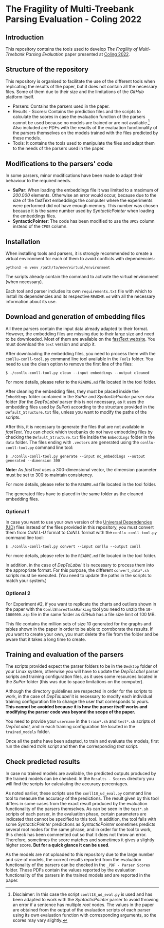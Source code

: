 # The Fragility of Multi-Treebank Parsing Evaluation - Coling 2022

## Introduction

This repository contains the tools used to develop *The Fragility of Multi-Treebank Parsing Evaluation* paper presented at [Coling 2022][1].

[1]: https://coling2022.org/

## Structure of the repository

This repository is organised to facilitate the use of the different tools when replicating the results of the paper, but it does not contain
all the necessary files. Some of them due to their size and the limitations of the *GitHub* platform itself.

- Parsers: Contains the parsers used in the paper.
- Results - Scores: Contains the prediction files and the scripts to calculate the scores in case the evaluation function of the parsers
  cannot be used because no models are trained or are not available.[^1] Also included are PDFs with the results of the evaluation 
  functionality of the parsers themselves on the models trained with the files predicted by these models.
- Tools: It contains the tools used to manipulate the files and adapt them to the needs of the parsers used in the paper.

[^1]: Disclaimer: In this case the script `conll18_ud_eval.py` is used and has been adapted to work with the *SyntacticPointer* parser to
avoid throwing an error if a sentence has multiple *root* nodes. The values in the paper are obtained from the output of the evaluation
scripts of each parser using its own evaluation function with corresponding arguments, so the scores may vary slightly.

## Modifications to the parsers' code

In some parsers, minor modifications have been made to adapt their behaviour to the required needs.

- **SuPar**: When loading the embeddings file it was limited to a maximum of *200.000* elements. Otherwise an error would occur, because due 
  to the size of the fastText embeddings the computer where the experiments were performed did not have enough memory. This number was 
  chosen because it is the same number used by *SyntacticPointer* when loading the embeddings files.
- **SyntacticPointer**: The code has been modified to use the `UPOS` column instead of the `CPOS` column.

## Installation

When installing tools and parsers, it is strongly recommended to create a virtual environment for each of them to avoid conflicts with
dependencies:

`python3 -m venv /path/to/new/virtual/environment`

The scripts already contain the command to activate the virtual environment (when necessary).

Each tool and parser includes its own `requirements.txt` file with which to install its dependencies and its respective `README.md` with all
the necessary information about its use.

## Download and generation of embedding files

All three parsers contain the input data already adapted to their format. However, the embedding files are missing due to their large size
and need to be downloaded. Most of them are available on the [fastText website][2]. You must download the `text` version and unzip it.

[2]: https://fasttext.cc/docs/en/crawl-vectors.html#models

After downloading the embedding files, you need to process them with the `conllu-conll-tool.py` command line tool available in the `Tools`
folder. You need to use the clean option to remove the first line of the files:

`$ ./conllu-conll-tool.py clean --input embeddings --output cleaned`

For more details, please refer to the `README.md` file located in the tool folder.

After cleaning the embedding files, they must be placed inside the `Embeddings` folder contained in the *SuPar* and *SyntacticPointer*
parser `data` folder (for the *DepToLabel* parser this is not necessary, as it uses the embedding files used by *SuPar*) according to the
structure provided in the `Default_Structure.txt` file, unless you want to modify the paths of the scripts.

After this, it is necessary to generate the files that are not available in *fastText*. You can check which treebanks do not have embedding
files by checking the `Default_Structure.txt` file inside the `Embeddings` folder in the `data` folder. The files ending with `.vectors` are
generated using the `conllu-conll-tool.py` command line tool:

`$ ./conllu-conll-tool.py generate --input no_embeddings --output generated --dimension 300`

**Note:** As *fastText* uses a 300-dimensional vector, the dimension parameter must be set to 300 to maintain consistency.

For more details, please refer to the `README.md` file located in the tool folder.

The generated files have to placed in the same folder as the cleaned embedding files.

### Optional 1

In case you want to use your own version of the [Universal Dependencies (UD)][3] files instead of the files provided in this repository, you
must convert them from *CoNLL-U* format to *CoNLL* format with the `conllu-conll-tool.py` command line tool:

[3]: https://universaldependencies.org/

`$ ./conllu-conll-tool.py convert --input conllu --output conll`

For more details, please refer to the `README.md` file located in the tool folder.

In addition, in the case of *DepToLabel* it is necessary to process them into the appropriate format. For this purpose, the different
`convert_data*.sh` scripts must be executed. (You need to update the paths in the scripts to match your system.)

### Optional 2

For Experiment #2, if you want to replicate the charts and outliers shown in the paper with the `ConllSharedTaskRanking` tool you need to
unzip the `10-1000000.zip` file in the same folder as *GitHub* has a file size limit of 100 MB.

This file contains the million sets of size 10 generated for the graphs and tables shown in the paper in order to be able to corroborate the
results. If you want to create your own, you must delete the file from the folder and be aware that it takes a long time to create.

## Training and evaluation of the parsers

The scripts provided expect the parser folders to be in the `Desktop` folder of your Linux system, otherwise you will have to update the
*DepToLabel* parser scripts and training configuration files, as it uses some resources located in the *SuPar* folder (this was due to space
limitations on the computer).

Although the directory guidelines are respected in order for the scripts to work, in the case of *DepToLabel* it is necessary to modify each
individual training configuration file to change the user that corresponds to yours. **This cannot be avoided because it is how the parser
itself works and modifying the parser code was beyond the scope of the paper.**

You need to provide your `username` in the `train*.sh` and `test*.sh` scripts of *DepToLabel*, and in each training configuration file
located in the `trained_models` folder.

Once all the paths have been adapted, to train and evaluate the models, first run the desired *train* script and then the corresponding
*test* script.

## Check predicted results

In case no trained models are available, the predicted outputs produced by the trained models can be checked. In the `Results - Scores`
directory you will find the scripts for calculating the accuracy percentages.

As noted earlier, these scripts use the `conll18_ud_eval.py` command line tool to measure the accuracy of the predictions. The result
given by this tool differs in some cases from the exact result produced by the evaluation functionality of the parsers themselves. As can be
seen in the `test*.sh` scripts of each parser, in the evaluation phase, certain parameters are indicated that cannot be specified to this
tool. In addition, the tool fails with some *SyntacticPointer* predictions as *SyntacticPointer* sometimes predicts several root nodes for
the same phrase, and in order for the tool to work, this check has been commented out so that it does not throw an error. Therefore,
sometimes the score matches and sometimes it gives a slightly higher score. **But for a quick glance it can be used**.

As the models are not uploaded to this repository due to the large number and size of models, the correct results reported from the
evaluation functionality of the parsers can be checked in the `_PDF - Parser Scores` folder. These PDFs contain the values reported by the
evaluation functionality of the parsers in the trained models and are reported in the paper.
